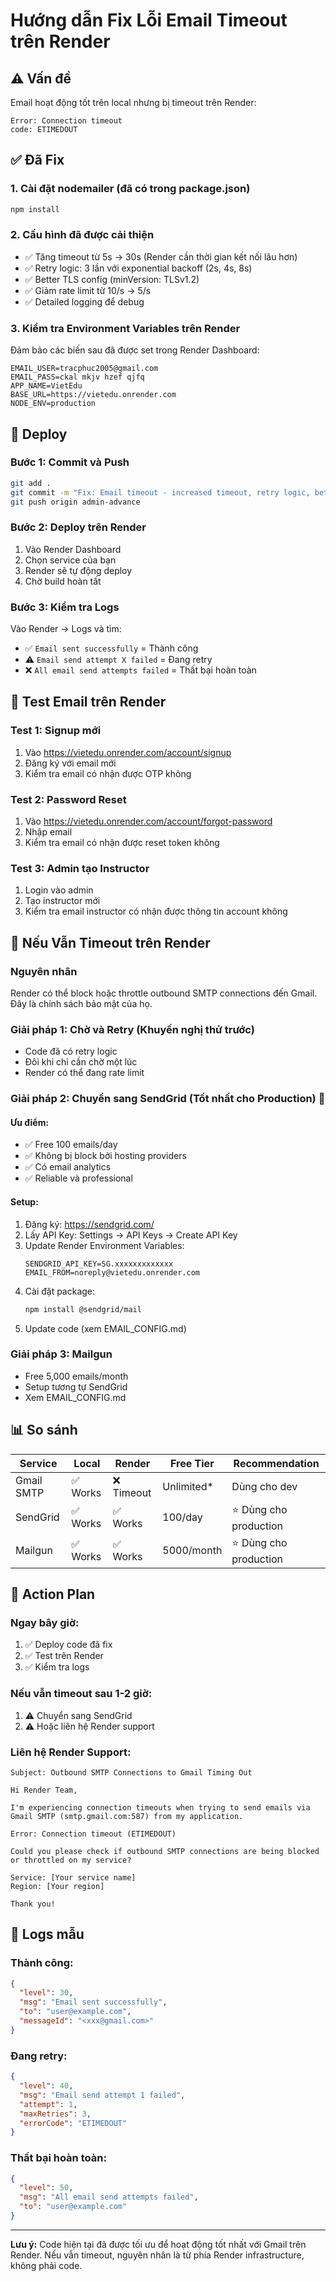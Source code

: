 # Hướng dẫn Fix Lỗi Email Timeout trên Render

## ⚠️ Vấn đề
Email hoạt động tốt trên local nhưng bị timeout trên Render:
```
Error: Connection timeout
code: ETIMEDOUT
```

## ✅ Đã Fix

### 1. Cài đặt nodemailer (đã có trong package.json)
```bash
npm install
```

### 2. Cấu hình đã được cải thiện
- ✅ Tăng timeout từ 5s → 30s (Render cần thời gian kết nối lâu hơn)
- ✅ Retry logic: 3 lần với exponential backoff (2s, 4s, 8s)
- ✅ Better TLS config (minVersion: TLSv1.2)
- ✅ Giảm rate limit từ 10/s → 5/s
- ✅ Detailed logging để debug

### 3. Kiểm tra Environment Variables trên Render

Đảm bảo các biến sau đã được set trong Render Dashboard:

```
EMAIL_USER=tracphuc2005@gmail.com
EMAIL_PASS=ckal mkjv hzef qjfq
APP_NAME=VietEdu
BASE_URL=https://vietedu.onrender.com
NODE_ENV=production
```

## 🚀 Deploy

### Bước 1: Commit và Push
```bash
git add .
git commit -m "Fix: Email timeout - increased timeout, retry logic, better TLS config"
git push origin admin-advance
```

### Bước 2: Deploy trên Render
1. Vào Render Dashboard
2. Chọn service của bạn
3. Render sẽ tự động deploy
4. Chờ build hoàn tất

### Bước 3: Kiểm tra Logs
Vào Render → Logs và tìm:
- ✅ `Email sent successfully` = Thành công
- ⚠️ `Email send attempt X failed` = Đang retry
- ❌ `All email send attempts failed` = Thất bại hoàn toàn

## 🧪 Test Email trên Render

### Test 1: Signup mới
1. Vào https://vietedu.onrender.com/account/signup
2. Đăng ký với email mới
3. Kiểm tra email có nhận được OTP không

### Test 2: Password Reset
1. Vào https://vietedu.onrender.com/account/forgot-password
2. Nhập email
3. Kiểm tra email có nhận được reset token không

### Test 3: Admin tạo Instructor
1. Login vào admin
2. Tạo instructor mới
3. Kiểm tra email instructor có nhận được thông tin account không

## 🔧 Nếu Vẫn Timeout trên Render

### Nguyên nhân
Render có thể block hoặc throttle outbound SMTP connections đến Gmail. Đây là chính sách bảo mật của họ.

### Giải pháp 1: Chờ và Retry (Khuyến nghị thử trước)
- Code đã có retry logic
- Đôi khi chỉ cần chờ một lúc
- Render có thể đang rate limit

### Giải pháp 2: Chuyển sang SendGrid (Tốt nhất cho Production) 🌟

#### Ưu điểm:
- ✅ Free 100 emails/day
- ✅ Không bị block bởi hosting providers
- ✅ Có email analytics
- ✅ Reliable và professional

#### Setup:
1. Đăng ký: https://sendgrid.com/
2. Lấy API Key: Settings → API Keys → Create API Key
3. Update Render Environment Variables:
   ```
   SENDGRID_API_KEY=SG.xxxxxxxxxxxxx
   EMAIL_FROM=noreply@vietedu.onrender.com
   ```
4. Cài đặt package:
   ```bash
   npm install @sendgrid/mail
   ```
5. Update code (xem EMAIL_CONFIG.md)

### Giải pháp 3: Mailgun
- Free 5,000 emails/month
- Setup tương tự SendGrid
- Xem EMAIL_CONFIG.md

## 📊 So sánh

| Service | Local | Render | Free Tier | Recommendation |
|---------|-------|--------|-----------|----------------|
| Gmail SMTP | ✅ Works | ❌ Timeout | Unlimited* | Dùng cho dev |
| SendGrid | ✅ Works | ✅ Works | 100/day | ⭐ Dùng cho production |
| Mailgun | ✅ Works | ✅ Works | 5000/month | ⭐ Dùng cho production |

## 🎯 Action Plan

### Ngay bây giờ:
1. ✅ Deploy code đã fix
2. ✅ Test trên Render
3. ✅ Kiểm tra logs

### Nếu vẫn timeout sau 1-2 giờ:
1. ⚠️ Chuyển sang SendGrid
2. ⚠️ Hoặc liên hệ Render support

### Liên hệ Render Support:
```
Subject: Outbound SMTP Connections to Gmail Timing Out

Hi Render Team,

I'm experiencing connection timeouts when trying to send emails via 
Gmail SMTP (smtp.gmail.com:587) from my application.

Error: Connection timeout (ETIMEDOUT)

Could you please check if outbound SMTP connections are being blocked 
or throttled on my service?

Service: [Your service name]
Region: [Your region]

Thank you!
```

## 📝 Logs mẫu

### Thành công:
```json
{
  "level": 30,
  "msg": "Email sent successfully",
  "to": "user@example.com",
  "messageId": "<xxx@gmail.com>"
}
```

### Đang retry:
```json
{
  "level": 40,
  "msg": "Email send attempt 1 failed",
  "attempt": 1,
  "maxRetries": 3,
  "errorCode": "ETIMEDOUT"
}
```

### Thất bại hoàn toàn:
```json
{
  "level": 50,
  "msg": "All email send attempts failed",
  "to": "user@example.com"
}
```

---
**Lưu ý:** Code hiện tại đã được tối ưu để hoạt động tốt nhất với Gmail trên Render. Nếu vẫn timeout, nguyên nhân là từ phía Render infrastructure, không phải code.
